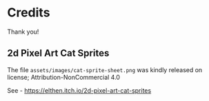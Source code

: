 # Credits

Thank you! 

## 2d Pixel Art Cat Sprites

The file `assets/images/cat-sprite-sheet.png` was kindly released on license; Attribution-NonCommercial 4.0 

See - https://elthen.itch.io/2d-pixel-art-cat-sprites
